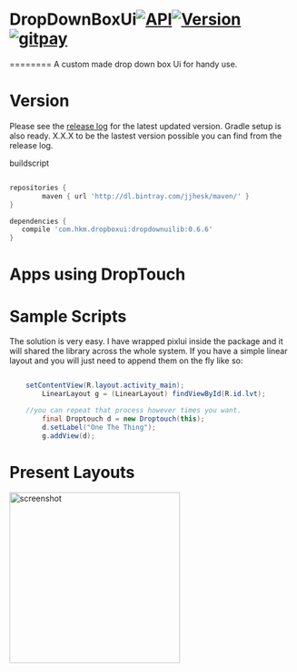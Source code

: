 # DropDownBoxUi[![API](https://img.shields.io/badge/API-17%2B-brightgreen.svg?style=flat)](https://android-arsenal.com/api?level=17)[![Version](https://img.shields.io/github/tag/jjhesk/DropDownBoxUi.svg?label=maven)](https://jitpack.io/#jjhesk/DropDownBoxUi/) [![gitpay](http://fc07.deviantart.net/fs70/f/2012/336/f/9/little_pixel_heart_by_tiny_bear-d5mtwiu.gif)](https://gratipay.com/jjhesk/)
========
A custom made drop down box Ui for handy use.

Version
========
Please see the [release log](https://github.com/jjhesk/DropDownBoxUi/releases/) for the latest updated version. Gradle setup is also ready. X.X.X to be the lastest version possible you can find from the release log.


buildscript
```gradle

repositories {
	    maven { url 'http://dl.bintray.com/jjhesk/maven/' }
}

dependencies {
   compile 'com.hkm.dropboxui:dropdownuilib:0.6.6'
}
```

Apps using DropTouch
=============


Sample Scripts
============
The solution is very easy. I have wrapped pixlui inside the package and it will shared the library across the whole system. If you have a simple linear layout and you will just need to append them on the fly like so:
```java

 	setContentView(R.layout.activity_main);
        LinearLayout g = (LinearLayout) findViewById(R.id.lvt);

	//you can repeat that process however times you want.
        final Droptouch d = new Droptouch(this);
        d.setLabel("One The Thing");
        g.addView(d);

```

Present Layouts
=============

<img src="https://raw.github.com/jjhesk/DropDownBoxUi/master/screen/device-2015-03-24-102436.png" alt="screenshot" width="300px" height="auto" />
